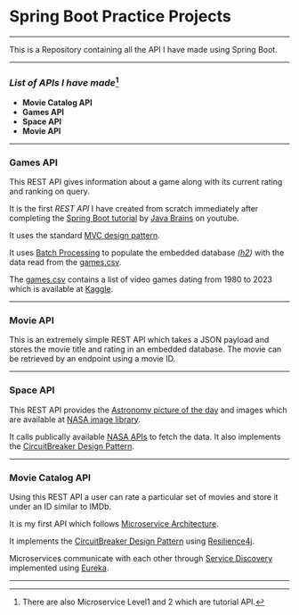 # Spring Boot Practice Projects

---

This is a Repository containing all the API I have made using Spring Boot.

--- 
### _List of APIs I have made_[^1]
 * **Movie Catalog API**
* **Games API**
* **Space API**
* **Movie API**

---
### Games API
This REST API gives information about a game along with its current rating and ranking on query.

It is the first _REST API_ I have created from scratch immediately after completing the [Spring Boot tutorial](https://www.youtube.com/playlist?list=PLqq-6Pq4lTTbx8p2oCgcAQGQyqN8XeA1x) by [Java Brains](https://www.youtube.com/@Java.Brains) on youtube.

It uses the standard [MVC design pattern](https://developer.mozilla.org/en-US/docs/Glossary/MVC). 

It uses [Batch Processing](https://spring.io/guides/gs/batch-processing/) to populate the embedded database _([h2](https://www.baeldung.com/spring-boot-h2-database))_ with the data read from the [games.csv](src/main/resources/gamesupdated.csv).

The [games.csv](src/main/resources/gamesupdated.csv) contains a list of video games dating from 1980 to 2023 which is available at [Kaggle](https://www.kaggle.com/datasets/arnabchaki/popular-video-games-1980-2023).

---
### Movie API
This is an extremely simple REST API which takes a JSON payload and stores the movie title and rating in an embedded database. The movie can be retrieved by an endpoint using a movie ID.

---
### Space API
This REST API provides the [Astronomy picture of the day](https://apod.nasa.gov/apod/astropix.html) and images which are available at [NASA image library](https://www.nasa.gov/multimedia/imagegallery/index.html).

It calls publically available [NASA APIs](https://api.nasa.gov) to fetch the data.
It also implements the [CircuitBreaker Design Pattern](https://learn.microsoft.com/en-us/azure/architecture/patterns/circuit-breaker).

---
### Movie Catalog API
Using this REST API a user can rate a particular set of movies and store it under an ID similar to IMDb.

It is my first API which follows [Microservice Architecture](https://microservices.io).

It implements the [CircuitBreaker Design Pattern](https://learn.microsoft.com/en-us/azure/architecture/patterns/circuit-breaker) using [Resilience4j](https://resilience4j.readme.io/docs). 

Microservices communicate with each other through [Service Discovery](https://www.baeldung.com/cs/service-discovery-microservices) implemented using [Eureka](https://spring.io/guides/gs/service-registration-and-discovery/).

---
[^1]: There are also Microservice Level1 and 2 which are tutorial API.
